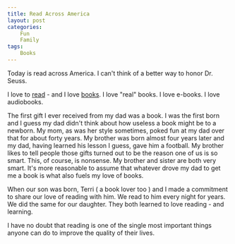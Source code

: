 ```yaml
---
title: Read Across America
layout: post
categories:
    Fun
    Family
tags:
    Books
---
```

Today is read across America. I can't think of a better way to honor Dr. Seuss.

I love to [read][books] - and I love [books][tag]. I love "real" books. I love e-books. I love audiobooks.

The first gift I ever received from my dad was a book. I was the first born and I guess my dad didn't think about how useless a book might be to a newborn. My mom, as was her style sometimes, poked fun at my dad over that for about forty years. My brother was born almost four years later and my dad, having learned his lesson I guess, gave him a football. My brother likes to tell people those gifts turned out to be the reason one of us is so smart. This, of course, is nonsense. My brother and sister are both very smart. It's more reasonable to assume that whatever drove my dad to get me a book is what also fuels my love of books. 

When our son was born, Terri ( a book lover too ) and I made a commitment to share our love of reading with him. We read to him every night for years. We did the same for our daughter. They both learned to love reading - and learning. 

I have no doubt that reading is one of the single most important things anyone can do to improve the quality of their lives.


[books]: /category/books/
[tag]: /tag/books/



